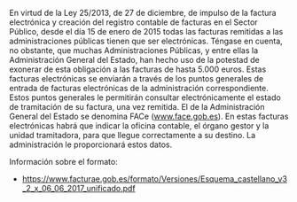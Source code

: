 En virtud de la Ley 25/2013, de 27 de diciembre, de impulso de la
factura electrónica y creación del registro contable de facturas en el
Sector Público, desde el día 15 de enero de 2015 todas las facturas
remitidas a las administraciones públicas tienen que ser electrónicas.
Téngase en cuenta, no obstante, que muchas Administraciones Públicas, y
entre ellas la Administración General del Estado, han hecho uso de la
potestad de exonerar de esta obligación a las facturas de hasta 5.000
euros. Estas facturas electrónicas se enviarán a través de los puntos
generales de entrada de facturas electrónicas de la administración
correspondiente. Estos puntos generales le permitirán consultar
electrónicamente el estado de tramitación de su factura, una vez
remitida. El de la Administración General del Estado se denomina FACe
(www.face.gob.es). En estas facturas electrónicas habrá que indicar la
oficina contable, el órgano gestor y la unidad tramitadora, para que
llegue correctamente a su destino. La administración le proporcionará
estos datos.

Información sobre el formato:

- <https://www.facturae.gob.es/formato/Versiones/Esquema_castellano_v3_2_x_06_06_2017_unificado.pdf>
